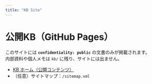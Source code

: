 ```yaml
---
title: "KB Site"
---
```


# 公開KB（GitHub Pages）
このサイトには **`confidentiality: public`** の文書のみが掲載されます。  
内部資料や個人メモは `kb/` に残り、サイトには出ません。

- [KB ホーム（公開コンテンツ）](/kb/)
- （任意）サイトマップ：`/sitemap.xml`
